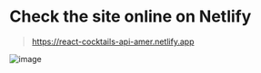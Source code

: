 # Check the site online on Netlify
> https://react-cocktails-api-amer.netlify.app

![image](https://user-images.githubusercontent.com/92475316/169631120-f88e6487-9049-40a6-b3af-56ec60a841af.png)
